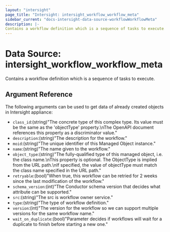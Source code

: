 ```yaml
---
layout: "intersight"
page_title: "Intersight: intersight_workflow_workflow_meta"
sidebar_current: "docs-intersight-data-source-workflowWorkflowMeta"
description: |-
Contains a workflow definition which is a sequence of tasks to execute.
---
```


# Data Source: intersight_workflow_workflow_meta
Contains a workflow definition which is a sequence of tasks to execute.
## Argument Reference
The following arguments can be used to get data of already created objects in Intersight appliance:
* `class_id`:(string)"The concrete type of this complex type. Its value must be the same as the 'objectType' property.\nThe OpenAPI document references this property as a discriminator value."
* `description`:(string)"The description for the workflow."
* `moid`:(string)"The unique identifier of this Managed Object instance."
* `name`:(string)"The name given to the workflow."
* `object_type`:(string)"The fully-qualified type of this managed object, i.e. the class name.\nThis property is optional. The ObjectType is implied from the URL path.\nIf specified, the value of objectType must match the class name specified in the URL path."
* `retryable`:(bool)"When true, this workflow can be retried for 2 weeks since the last modification of the workflow."
* `schema_version`:(int)"The Conductor schema version that decides what attribute can be supported."
* `src`:(string)"The src is workflow owner service."
* `type`:(string)"The type of workflow definition."
* `version`:(int)"The version for the workflow so we can support multiple versions for the same workflow name."
* `wait_on_duplicate`:(bool)"Parameter decides if workflows will wait for a duplicate to finish before starting a new one."
